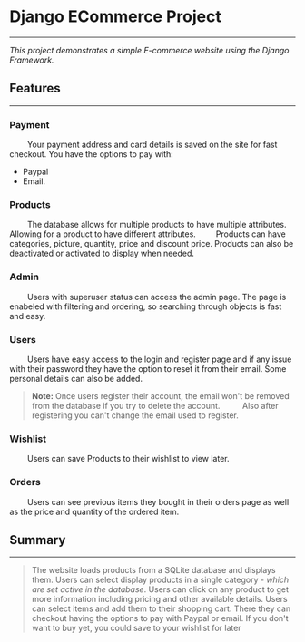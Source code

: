
# Django ECommerce Project
***
*This project demonstrates a simple E-commerce website using the Django Framework.*

## Features
***

### Payment

&nbsp;&nbsp;&nbsp;&nbsp;&nbsp;&nbsp;&nbsp;&nbsp;Your payment address and card details is saved on the site for fast checkout. You have the options to pay with:

- Paypal
- Email.


### Products


&nbsp;&nbsp;&nbsp;&nbsp;&nbsp;&nbsp;&nbsp;&nbsp;The database allows for multiple products to have multiple attributes. Allowing for a product to have different attributes.
&nbsp;&nbsp;&nbsp;&nbsp;&nbsp;&nbsp;&nbsp;&nbsp;Products can have categories, picture, quantity, price and discount price. Products can also be deactivated or activated to display when needed.


### Admin


&nbsp;&nbsp;&nbsp;&nbsp;&nbsp;&nbsp;&nbsp;&nbsp;Users with superuser status can access the admin page. The page is enabeled with filtering and ordering, so searching through objects is fast and easy.

### Users


&nbsp;&nbsp;&nbsp;&nbsp;&nbsp;&nbsp;&nbsp;&nbsp;Users have easy access to the login and register page and if any issue with their password they have the option to reset it from their email. Some personal details can also be added.

> **Note:** Once users register their account, the email won't be removed from the database if you try to delete the account. 
&nbsp;&nbsp;&nbsp;&nbsp;&nbsp;&nbsp;&nbsp;&nbsp; Also after registering you can't change the email used to register.

### Wishlist


&nbsp;&nbsp;&nbsp;&nbsp;&nbsp;&nbsp;&nbsp;&nbsp;Users can save Products to their wishlist to view later.

### Orders


&nbsp;&nbsp;&nbsp;&nbsp;&nbsp;&nbsp;&nbsp;&nbsp;Users can see previous items they bought in their orders page as well as the price and quantity of the ordered item.



## Summary
***
> The website loads products from a SQLite database and displays them. Users can select display products in a single category - *which are set active in the database*. Users can click on any product to get more information including pricing and other available details. Users can select items and add them to their shopping cart. There they can checkout having the options to pay with Paypal or email. If you don't want to buy yet, you could save to your wishlist for later


